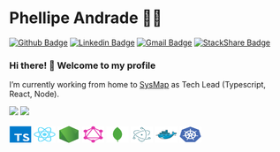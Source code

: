 
# Phellipe Andrade :man_technologist:

[![Github Badge](https://img.shields.io/badge/-Github-000?style=flat-square&logo=Github&logoColor=white&link=https://github.com/phellipeandrade/phellipeandrade)](https://github.com/phellipeandrade/phellipeandrade)
[![Linkedin Badge](https://img.shields.io/badge/-LinkedIn-blue?style=flat-square&logo=Linkedin&logoColor=white&link=https://www.linkedin.com/in/phellipe-andrade/)](https://www.linkedin.com/in/phellipe-andrade/)
[![Gmail Badge](https://img.shields.io/badge/-Gmail-c14438?style=flat-square&logo=Gmail&logoColor=white&link=mailto:phellipe.dev@gmail.com)](mailto:phellipe.dev@gmail.com)
[![StackShare Badge](https://img.shields.io/badge/StackShare-My%20Stack-green?style=flat-square&logoColor=white&link=https://stackshare.io/phellipeandrade/mystack)](https://stackshare.io/phellipeandrade/mystack)

### Hi there! 👋 Welcome to my profile

I’m currently working from home to [SysMap](https://www.sysmap.com.br/) as Tech Lead (Typescript, React, Node).


<div>
<img height="180em" src="https://github-readme-stats.vercel.app/api?username=phellipeandrade&show_icons=true&theme=dracula&include_all_commits=true&count_private=true"/>
  <img height="180em" src="https://github-readme-stats.vercel.app/api/top-langs/?username=phellipeandrade&layout=compact&langs_count=8&theme=dracula"/>
</div>

<div style="display: inline_block"><br>
  <img align="center" alt="Ts" height="30" width="40" src="https://raw.githubusercontent.com/devicons/devicon/master/icons/typescript/typescript-plain.svg">
  <img align="center" alt="React" height="30" width="40" src="https://raw.githubusercontent.com/devicons/devicon/master/icons/react/react-original.svg">
  <img align="center" alt="Nodejs" height="30" width="40" src="https://raw.githubusercontent.com/devicons/devicon/master/icons/nodejs/nodejs-original.svg">
  <img align="center" alt="GraphQl" height="30" width="40" src="https://raw.githubusercontent.com/devicons/devicon/master/icons/graphql/graphql-plain.svg">
  <img align="center" alt="Mongodb" height="30" width="40" src="https://raw.githubusercontent.com/devicons/devicon/master/icons/mongodb/mongodb-plain.svg">
  <img align="center" alt="Electron" height="30" width="40" src="https://raw.githubusercontent.com/devicons/devicon/master/icons/electron/electron-original.svg">
  <img align="center" alt="Docker" height="30" width="40" src="https://raw.githubusercontent.com/devicons/devicon/master/icons/docker/docker-original.svg">
  <img align="center" alt="Docker" height="30" width="40" src="https://raw.githubusercontent.com/devicons/devicon/master/icons/kubernetes/kubernetes-plain.svg">
</div>
